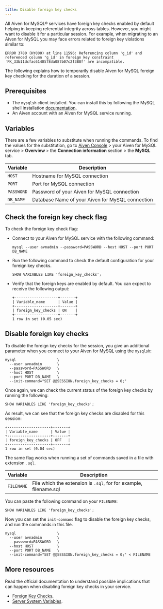 ```yaml
---
title: Disable foreign key checks
---
```


All Aiven for MySQL® services have foreign key checks enabled by default helping in keeping referential integrity across tables. However, you might want to disable it for a particular session.
For example, when migrating to an Aiven for MySQL you may face errors related to foreign key violations similar to:

```text
ERROR 3780 (HY000) at line 11596: Referencing column 'g_id' and referenced column 'g_id' in foreign key constraint 'FK_33b11dcfac6148578da087b07c2f388f' are incompatible.
```

The following explains how to temporarily disable Aiven for MySQL
foreign key checking for the duration of a session.

## Prerequisites

-   The `mysqlsh` client installed. You can install this by following
    the MySQL shell installation
    [documentation](https://dev.mysql.com/doc/mysql-shell/8.0/en/mysql-shell-install.html).
-   An Aiven account with an Aiven for MySQL service running.

## Variables

There are a few variables to substitute when running the
commands. To find the values for the substitution, go to [Aiven
Console](https://console.aiven.io/) > your Aiven for MySQL service >
**Overview** > the **Connection information** section > the **MySQL**
tab.

| Variable   | Description                                      |
| ---------- | ------------------------------------------------ |
| `HOST`     | Hostname for MySQL connection                    |
| `PORT`     | Port for MySQL connection                        |
| `PASSWORD` | Password of your Aiven for MySQL connection      |
| `DB_NAME`  | Database Name of your Aiven for MySQL connection |

## Check the foreign key check flag

To check the foreign key check flag:

-   Connect to your Aiven for MySQL service with the following command:

    ```shell
    mysql --user avnadmin --password=PASSWORD --host HOST --port PORT DB_NAME
    ```

-   Run the following command to check the default configuration for
    your foreign key checks.

    ```shell
    SHOW VARIABLES LIKE 'foreign_key_checks';
    ```

-   Verify that the foreign keys are enabled by default. You can expect
    to receive the following output:

    ```shell
    +--------------------+-------+
    | Variable_name      | Value |
    +--------------------+-------+
    | foreign_key_checks | ON    |
    +--------------------+-------+
    1 row in set (0.05 sec)
    ```

## Disable foreign key checks

To disable the foreign key checks for the session, you give an
additional parameter when you connect to your Aiven for MySQL using the
`mysqlsh`:

```shell
mysql                   \
  --user avnadmin       \
  --password=PASSWORD   \
  --host HOST           \
  --port PORT DB_NAME   \
  --init-command="SET @@SESSION.foreign_key_checks = 0;"
```

Once again, we can check the current status of the foreign key checks by
running the following:

```shell
SHOW VARIABLES LIKE 'foreign_key_checks';
```

As result, we can see that the foreign key checks are disabled for this
session:

```shell
+--------------------+-------+
| Variable_name      | Value |
+--------------------+-------+
| foreign_key_checks | OFF   |
+--------------------+-------+
1 row in set (0.04 sec)
```

The same flag works when running a set of commands saved in a file with
extension `.sql`.

|  Variable  |                            Description                            |
|------------|-------------------------------------------------------------------|
| `FILENAME` | File which the extension is `.sql`, for for example, filename.sql |

You can paste the following command on your `FILENAME`:

```shell
SHOW VARIABLES LIKE 'foreign_key_checks';
```

Now you can set the `init-command` flag to disable the foreign key
checks, and run the commands in this file.

```shell
mysql                   \
  --user avnadmin       \
  --password=PASSWORD   \
  --host HOST           \
  --port PORT DB_NAME   \
  --init-command="SET @@SESSION.foreign_key_checks = 0;" < FILENAME
```

## More resources

Read the official documentation to understand possible implications that
can happen when disabling foreign key checks in your service.

-   [Foreign Key
    Checks](https://dev.mysql.com/doc/refman/8.0/en/create-table-foreign-keys.html#foreign-key-checks).
-   [Server System
    Variables](https://dev.mysql.com/doc/refman/8.0/en/server-system-variables.html#sysvar_foreign_key_checks).

